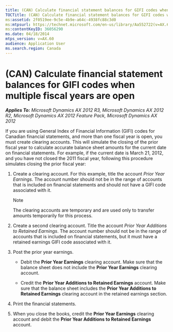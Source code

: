 ```yaml
---
title: (CAN) Calculate financial statement balances for GIFI codes when multiple fiscal years are open
TOCTitle: (CAN) Calculate financial statement balances for GIFI codes when multiple fiscal years are open
ms:assetid: 2f0519ee-9c5e-4b9e-a64c-4938fc88c3d0
ms:mtpsurl: https://technet.microsoft.com/en-us/library/Aa552722(v=AX.60)
ms:contentKeyID: 36056290
ms.date: 04/18/2014
mtps_version: v=AX.60
audience: Application User
ms.search.region: Canada
---
```


# (CAN) Calculate financial statement balances for GIFI codes when multiple fiscal years are open 


_**Applies To:** Microsoft Dynamics AX 2012 R3, Microsoft Dynamics AX 2012 R2, Microsoft Dynamics AX 2012 Feature Pack, Microsoft Dynamics AX 2012_

If you are using General Index of Financial Information (GIFI) codes for Canadian financial statements, and more than one fiscal year is open, you must create clearing accounts. This will simulate the closing of the prior fiscal year to calculate accurate balance sheet amounts for the current date on financial statements. For example, if the current date is March 21, 2012, and you have not closed the 2011 fiscal year, following this procedure simulates closing the prior fiscal year:

1.  Create a clearing account. For this example, title the account *Prior Year Earnings.* The account number should not be in the range of accounts that is included on financial statements and should not have a GIFI code associated with it.
    

    > [!NOTE]
    > <P>The clearing accounts are temporary and are used only to transfer amounts temporarily for this process.</P>



2.  Create a second clearing account. Title the account *Prior Year Additions to Retained Earnings*. The account number should not be in the range of accounts that is included on financial statements, but it must have a retained earnings GIFI code associated with it.

3.  Post the prior year earnings.
    
      - Debit the **Prior Year Earnings** clearing account. Make sure that the balance sheet does not include the **Prior Year Earnings** clearing account.
    
      - Credit the **Prior Year Additions to Retained Earnings** account. Make sure that the balance sheet includes the **Prior Year Additions to Retained Earnings** clearing account in the retained earnings section.

4.  Print the financial statements.

5.  When you close the books, credit the **Prior Year Earnings** clearing account and debit the **Prior Year Additions to Retained Earnings** account.

  


